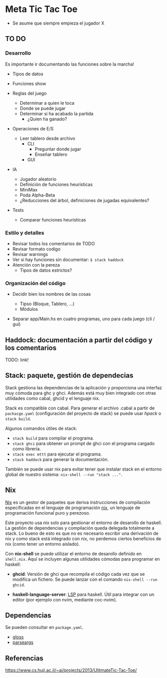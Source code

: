 Meta Tic Tac Toe
================

- Se asume que siempre empieza el jugador X

TO DO
-----

### Desarrollo

Es importante ir documentando las funciones sobre la marcha!

- Tipos de datos
- Funciones show
- Reglas del juego
  - Determinar a quien le toca
  - Donde se puede jugar
  - Determinar si ha acabado la partida
    - ¿Quien ha ganado?

- Operaciones de E/S
  - Leer tablero desde archivo
    - CLI
      - Preguntar donde jugar
      - Enseñar tablero
    - GUI

- IA
  - Jugador aleatorio
  - Definición de funciones heurísticas
  - MiniMax
  - Poda Alpha-Beta
  - ¿Reducciones del árbol, definiciones de jugadas equivalentes?

- Tests
  - Comparar funciones heurísticas

### Estilo y detalles

- Revisar todos los comentarios de TODO
- Revisar formato codigo
- Revisar warnings
- Ver si hay funciones sin documentar: `$ stack haddock`
- Atención con la pereza
  - Tipos de datos estrictos?

### Organización del código

- Decidir bien los nombres de las cosas
  - Tipso (Bloque, Tablero, ...)
  - Módulos

- Separar app/Main.hs en cuatro programas, uno para cada juego (cli / gui)

Haddock: documentación a partir del código y los comentarios
------------------------------------------------------------

TODO: link!

Stack: paquete, gestión de dependecias
--------------------------------------

Stack gestiona las dependencias de la aplicación y proporciona una interfaz muy
cómoda para ghc y ghci. Además está muy bien integrado con otras utilidades como
cabal, ghcid y el lenguaje nix.

Stack es compatible con cabal. Para generar el archivo .cabal a partir de
`packacge.yaml` (configuración del proyecto de stack) se puede usar *hpack* o
`stack build`.

Algunos comandos útiles de stack:

- `stack build` para compilar el programa.
- `stack ghci` para obtener un prompt de ghci con el programa cargado como
  librería.
- `stack exec mttt` para ejecutar el programa.
- `stack haddock` para generar la documentación.

También se puede usar nix para evitar tener que instalar stack en el entorno
global de nuestro sistema: `nix-shell --run "stack ..."`.

Nix
---

[Nix](https://nixos.wiki/wiki/Nix) es un gestor de paquetes que deriva
instrucciones de compilación especificadas en el lenguaje de programación
[nix](https://nixos.wiki/wiki/Nix_Expression_Language), un lenguaje de
programación funcional puro y perezoso.

Este proyecto usa nix solo para gestionar el entorno de desarollo de haskell.
La gestión de dependencias y compilación queda delegada totalmente a stack. Lo
bueno de esto es que no es necesario escribir una derivación de nix y como stack
está integrado con nix, no perdemos ciertos beneficios de nix (como tener un
entorno aislado).

Con **nix-shell** se puede utilizar el entorno de desarollo definido en `shell.nix`.
Aquí se incluyen algunas utilidades cómodas para programar en haskell:

- **ghcid**: Versión de ghci que recompila el código cada vez que se modifica un
  fichero. Se puede lanzar con el comando `nix-shell --run ghcid`.

- **haskell-language-server**:
  [LSP](https://microsoft.github.io/language-server-protocol/) para haskell.
  Útil para integrar con un editor (por ejemplo con nvim, mediante coc-nvim).

Dependencias
------------

Se pueden consultar en `package.yaml`.

- [gloss](https://hackage.haskell.org/package/gloss/)
- [parseargs](https://hackage.haskell.org/package/parseargs/)

Referencias
-----------

https://www.cs.huji.ac.il/~ai/projects/2013/UlitmateTic-Tac-Toe/
